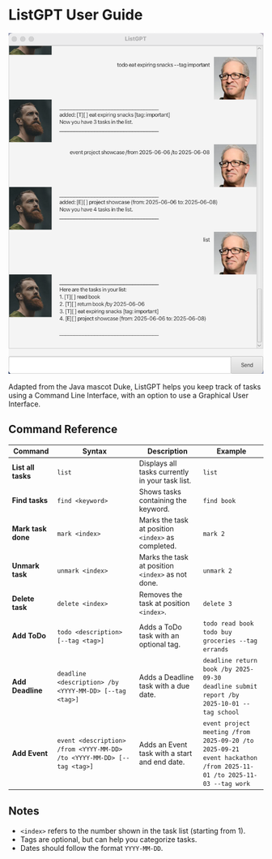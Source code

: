# ListGPT User Guide

![Product Screenshot](Ui.png)

Adapted from the Java mascot Duke, ListGPT helps you keep track of tasks using a Command Line Interface, with an option to use a Graphical User Interface.

## Command Reference

| Command            | Syntax                                                                  | Description                                        | Example                                                                                                                 |
|--------------------|-------------------------------------------------------------------------|----------------------------------------------------|-------------------------------------------------------------------------------------------------------------------------|
| **List all tasks** | `list`                                                                  | Displays all tasks currently in your task list.    | `list`                                                                                                                  |
| **Find tasks**     | `find <keyword>`                                                        | Shows tasks containing the keyword.                | `find book`                                                                                                             |
| **Mark task done** | `mark <index>`                                                          | Marks the task at position `<index>` as completed. | `mark 2`                                                                                                                |
| **Unmark task**    | `unmark <index>`                                                        | Marks the task at position `<index>` as not done.  | `unmark 2`                                                                                                              |
| **Delete task**    | `delete <index>`                                                        | Removes the task at position `<index>`.            | `delete 3`                                                                                                              |
| **Add ToDo**       | `todo <description> [--tag <tag>]`                                      | Adds a ToDo task with an optional tag.             | `todo read book`<br>`todo buy groceries --tag errands`                                                                  |
| **Add Deadline**   | `deadline <description> /by <YYYY-MM-DD> [--tag <tag>]`                 | Adds a Deadline task with a due date.              | `deadline return book /by 2025-09-30`<br>`deadline submit report /by 2025-10-01 --tag school`                           |
| **Add Event**      | `event <description> /from <YYYY-MM-DD> /to <YYYY-MM-DD> [--tag <tag>]` | Adds an Event task with a start and end date.      | `event project meeting /from 2025-09-20 /to 2025-09-21`<br>`event hackathon /from 2025-11-01 /to 2025-11-03 --tag work` |

## Notes
- `<index>` refers to the number shown in the task list (starting from 1).
- Tags are optional, but can help you categorize tasks.
- Dates should follow the format `YYYY-MM-DD`.
